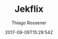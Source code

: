 ---
title: "Jekflix"
github: https://github.com/thiagorossener/jekflix-template
demo: https://jekflix.rossener.com/
author: Thiago Rossener

ssg:
  - Jekyll
cms:
  - No Cms
date: 2017-09-09T15:29:54Z
github_branch: master
description: "A Jekyll template inspired by Netflix. 🎬"
---